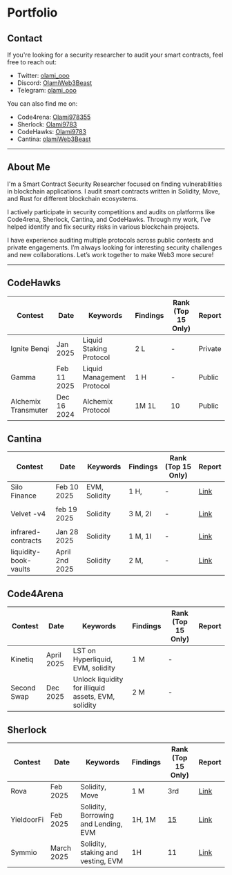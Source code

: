 # Portfolio
## Contact

If you're looking for a security researcher to audit your smart contracts, feel free to reach out:

- Twitter: [olami_ooo](x.com/olami_ooo)
- Discord: [OlamiWeb3Beast](discord.com/olami_ooo)
- Telegram: [olami_ooo](t.me/olami_ooo)

You can also find me on:
- Code4rena: [Olami978355](https://code4rena.com/@olami9783)
- Sherlock: [Olami9783](https://audits.sherlock.xyz/watson/)
- CodeHawks: [Olami9783](https://profiles.cyfrin.io/olami9783)
- Cantina: [olamiWeb3Beast](https://cantina.xyz/u/olamiWeb3Beast)

---

## About Me

I'm a Smart Contract Security Researcher focused on finding vulnerabilities in blockchain applications. I audit smart contracts written in Solidity, Move, and Rust for different blockchain ecosystems.

I actively participate in security competitions and audits on platforms like Code4rena, Sherlock, Cantina, and CodeHawks. Through my work, I’ve helped identify and fix security risks in various blockchain projects. 

I have experience auditing multiple protocols across public contests and private engagements. I’m always looking for interesting security challenges and new collaborations. Let’s work together to make Web3 more secure!

---
## CodeHawks

| Contest        | Date      | Keywords                 | Findings  | Rank (Top 15 Only) | Report   |
|---------------|----------|--------------------------|-----------|---------------------|----------|
| Ignite Benqi  | Jan 2025 | Liquid Staking Protocol | 2 L   | -                   | Private  |
| Gamma  | Feb 11 2025 | Liquid Management Protocol | 1 H    | -                   | Public  |
| Alchemix Transmuter| Dec 16 2024 | Alchemix Protocol | 1M 1L  | 10                  | Public  |



## Cantina

| Contest        | Date      | Keywords                 | Findings  | Rank (Top 15 Only) | Report   |
|---------------|----------|--------------------------|-----------|---------------------|----------|
| Silo Finance  | Feb 10 2025 | EVM, Solidity            | 1 H,   | -               | [Link](https://cantina.xyz/competitions/18f1e37b-9ac2-4ba9-b32e-50344500c1a7)|
|              |           |                   |          |                |          |
| Velvet -v4  | feb 19 2025|  Solidity            | 3 M, 2I | -               | [Link](https://cantina.xyz/competitions/8cf9c7a0-a7a6-446a-8577-1e2c254eb5a8)|
|                  |           |                 |          |                  |          |
| infrared-contracts  | Jan 28 2025 |  Solidity            | 1 M, 1I | -               | [Link](https://cantina.xyz/competitions/ac5f64e6-3bf2-4269-bbb0-4bcd70425a1d)|
| liquidity-book-vaults  | April 2nd 2025 |  Solidity            | 2 M,  | -               | [Link](https://cantina.xyz/competitions/076935b1-2706-48c6-bf0a-b3656aa24194)|


## Code4Arena

| Contest        | Date      | Keywords                 | Findings  | Rank (Top 15 Only) | Report   |
|---------------|----------|--------------------------|-----------|---------------------|----------|
| Kinetiq | April 2025  | LST on Hyperliquid, EVM, solidity | 1 M | - |
| Second Swap  | Dec 2025  | Unlock liquidity for illiquid assets, EVM, solidity | 2 M | - |

## Sherlock

| Contest        | Date      | Keywords                 | Findings  | Rank (Top 15 Only) | Report   |
|---------------|----------|--------------------------|-----------|---------------------|----------|
| Rova        | Feb 2025 | Solidity, Move | 1 M   | 3rd     |   [Link](http://audits.sherlock.xyz/contests/498/report)   | 
| YieldoorFi  |  Feb 2025 | Solidity, Borrowing and Lending, EVM | 1H, 1M  | [15](https://audits.sherlock.xyz/contests/791/leaderboard)    | [Link](https://audits.sherlock.xyz/contests/791/report) 
| Symmio      | March 2025  | Solidity, staking and vesting, EVM | 1H | 11    | [Link](https://audits.sherlock.xyz/contests/838/report)      |

